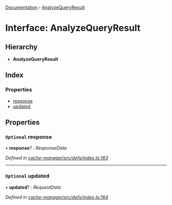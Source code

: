 [Documentation](../README.md) › [AnalyzeQueryResult](analyzequeryresult.md)

# Interface: AnalyzeQueryResult

## Hierarchy

* **AnalyzeQueryResult**

## Index

### Properties

* [response](analyzequeryresult.md#optional-response)
* [updated](analyzequeryresult.md#optional-updated)

## Properties

### `Optional` response

• **response**? : *ResponseData*

*Defined in [cache-manager/src/defs/index.ts:163](https://github.com/badbatch/graphql-box/blob/c5fe32a/packages/cache-manager/src/defs/index.ts#L163)*

___

### `Optional` updated

• **updated**? : *RequestData*

*Defined in [cache-manager/src/defs/index.ts:164](https://github.com/badbatch/graphql-box/blob/c5fe32a/packages/cache-manager/src/defs/index.ts#L164)*
